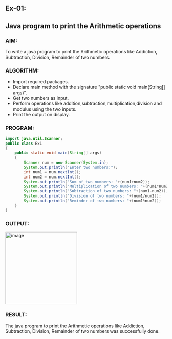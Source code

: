 ## Ex-01:
## Java program to print the Arithmetic operations
### AIM:
To write a java program to print the Arithmetic operations like Addiction, Subtraction, Division, Remainder of two numbers.

### ALGORITHM:
* Import required packages.
* Declare main method with the signature "public static void main(String[] args)".
* Get two numbers as input.
* Perform operations like addition,subtraction,multiplication,division and modulus using the two inputs.
* Print the output on display.

### PROGRAM:
```java
import java.util.Scanner;
public class Ex1
{
    public static void main(String[] args)
    {
        Scanner num = new Scanner(System.in);
        System.out.println("Enter two numbers:");
        int num1 = num.nextInt();
        int num2 = num.nextInt();
        System.out.println("Sum of two numbers: "+(num1+num2));
        System.out.println("Multiplication of two numbers: "+(num1*num2));
        System.out.println("Subtraction of two numbers: "+(num1-num2));
        System.out.println("Division of two numbers: "+(num1/num2));
        System.out.println("Reminder of two numbers: "+(num1%num2));
    }
}
```

### OUTPUT:
<img width="224" alt="image" src="https://github.com/KeerthikaNagarajan/Java-Ex-1/assets/93427089/e0ded2a0-7874-4837-9830-5409af3973a2">

### RESULT:
The java program to print the Arithmetic operations like Addiction, Subtraction, Division, Remainder of two numbers was successfully done.
